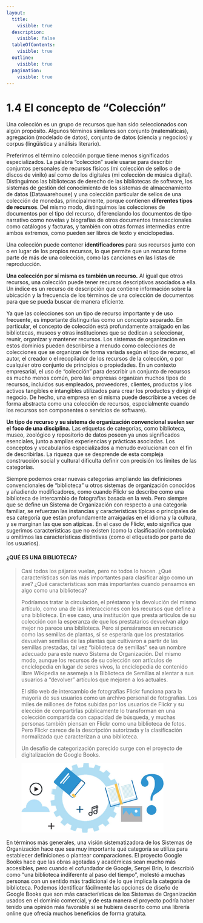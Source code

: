 ```yaml
---
layout:
  title:
    visible: true
  description:
    visible: false
  tableOfContents:
    visible: true
  outline:
    visible: true
  pagination:
    visible: true
---
```


# 1.4 El concepto de “Colección”

Una colección es un grupo de recursos que han sido seleccionados con algún propósito. Algunos términos similares son conjunto (matemáticas), agregación (modelado de datos), conjunto de datos (ciencia y negocios) y corpus (lingüística y análisis literario).

Preferimos el término colección porque tiene menos significados especializados. La palabra “colección” suele usarse para describir conjuntos personales de recursos físicos (mi colección de sellos o de discos de vinilo) así como de los digitales (mi colección de música digital). Distinguimos las bibliotecas de derecho de las bibliotecas de software, los sistemas de gestión del conocimiento de los sistemas de almacenamiento de datos (Datawarehouse) y una colección particular de sellos de una colección de monedas, principalmente, porque contienen **diferentes tipos de recursos**. Del mismo modo, distinguimos las colecciones de documentos por el tipo del recurso, diferenciando los documentos de tipo narrativo como novelas y biografías de otros documentos transaccionales como catálogos y facturas, y también con otras formas intermedias entre ambos extremos, como pueden ser libros de texto y enciclopedias.

Una colección puede contener **identificadores** para sus recursos junto con o en lugar de los propios recursos, lo que permite que un recurso forme parte de más de una colección, como las canciones en las listas de reproducción.

**Una colección por sí misma es también un recurso.** Al igual que otros recursos, una colección puede tener recursos descriptivos asociados a ella. Un índice es un recurso de descripción que contiene información sobre la ubicación y la frecuencia de los términos de una colección de documentos para que se pueda buscar de manera eficiente.

Ya que las colecciones son un tipo de recurso importante y de uso frecuente, es importante distinguirlas como un concepto separado. En particular, el concepto de colección está profundamente arraigado en las bibliotecas, museos y otras instituciones que se dedican a seleccionar, reunir, organizar y mantener recursos. Los sistemas de organización en estos dominios pueden describirse a menudo como colecciones de colecciones que se organizan de forma variada según el tipo de recurso, el autor, el creador o el recopilador de los recursos de la colección, o por cualquier otro conjunto de principios o propiedades. En un contexto empresarial, el uso de “colección” para describir un conjunto de recursos es mucho menos común, pero las empresas organizan muchos tipos de recursos, incluidos sus empleados, proveedores, clientes, productos y los activos tangibles e intangibles utilizados para crear los productos y dirigir el negocio. De hecho, una empresa en sí misma puede describirse a veces de forma abstracta como una colección de recursos, especialmente cuando los recursos son componentes o servicios de software).

**Un tipo de recurso y su sistema de organización convencional suelen ser el foco de una disciplina.** Las etiquetas de categorías, como biblioteca, museo, zoológico y repositorio de datos poseen ya unos significados esenciales, junto a amplias experiencias y prácticas asociadas. Los conceptos y vocabularios especializados a menudo evolucionan con el fin de describirlas. La riqueza que se desprende de esta compleja construcción social y cultural dificulta definir con precisión los límites de las categorías.

Siempre podemos crear nuevas categorías ampliando las definiciones convencionales de “biblioteca” u otros sistemas de organización conocidos y añadiendo modificadores, como cuando Flickr se describe como una biblioteca de intercambio de fotografías basada en la web. Pero siempre que se define un Sistema de Organización con respecto a una categoría familiar, se refuerzan las instancias y características típicas o principales de esa categoría que están profundamente arraigadas en el idioma y la cultura, y se marginan las que son atípicas. En el caso de Flickr, esto significa que sugerimos características que no existen (como la clasificación controlada) u omitimos las características distintivas (como el etiquetado por parte de los usuarios).

#### ¿QUÉ ES UNA BIBLIOTECA?

> Casi todos los pájaros vuelan, pero no todos lo hacen. ¿Qué características son las más importantes para clasificar algo como un ave? ¿Qué características son más importantes cuando pensamos en algo como una biblioteca?
>
> Podríamos tratar la circulación, el préstamo y la devolución del mismo artículo, como una de las interacciones con los recursos que define a una biblioteca. En ese caso, una institución que presta artículos de su colección con la esperanza de que los prestatarios devuelvan algo mejor no parece una biblioteca. Pero si pensáramos en recursos como las semillas de plantas, sí se esperaría que los prestatarios devuelvan semillas de las plantas que cultivaron a partir de las semillas prestadas, tal vez “biblioteca de semillas” sea un nombre adecuado para este nuevo Sistema de Organización. Del mismo modo, aunque los recursos de su colección son artículos de enciclopedia en lugar de seres vivos, la enciclopedia de contenido libre Wikipedia se asemeja a la Biblioteca de Semillas al alentar a sus usuarios a “devolver” artículos que mejoren a los actuales.
>
> El sitio web de intercambio de fotografías Flickr funciona para la mayoría de sus usuarios como un archivo personal de fotografías. Los miles de millones de fotos subidas por los usuarios de Flickr y su elección de compartirlas públicamente lo transforman en una colección compartida con capacidad de búsqueda, y muchas personas también piensan en Flickr como una biblioteca de fotos. Pero Flickr carece de la descripción autorizada y la clasificación normalizada que caracterizan a una biblioteca.
>
> Un desafío de categorización parecido surge con el proyecto de digitalización de Google Books.

<figure><img src="../.gitbook/assets/Ajustes.jpg" alt="" width="375"><figcaption></figcaption></figure>

En términos más generales, una visión sistematizadora de los Sistemas de Organización hace que sea muy importante qué categoría se utiliza para establecer definiciones o plantear comparaciones. El proyecto Google Books hace que las obras agotadas y académicas sean mucho más accesibles, pero cuando el cofundador de Google, Sergei Brin, lo describió como “una biblioteca indiferente al paso del tiempo”, molestó a muchas personas con un sentido más tradicional de lo que implica la categoría de biblioteca. Podemos identificar fácilmente las opciones de diseño de Google Books que son más características de los Sistemas de Organización usados en el dominio comercial, y de esta manera el proyecto podría haber tenido una opinión más favorable si se hubiera descrito como una librería online que ofrecía muchos beneficios de forma gratuita.
